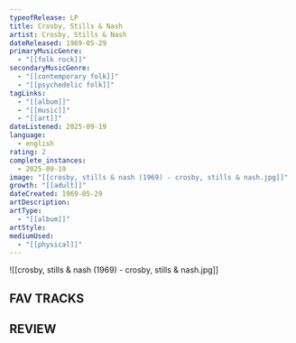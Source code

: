 ```yaml
---
typeofRelease: LP
title: Crosby, Stills & Nash
artist: Crosby, Stills & Nash
dateReleased: 1969-05-29
primaryMusicGenre:
  - "[[folk rock]]"
secondaryMusicGenre:
  - "[[contemporary folk]]"
  - "[[psychedelic folk]]"
tagLinks:
  - "[[album]]"
  - "[[music]]"
  - "[[art]]"
dateListened: 2025-09-19
language:
  - english
rating: 2
complete_instances:
  - 2025-09-19
image: "[[crosby, stills & nash (1969) - crosby, stills & nash.jpg]]"
growth: "[[adult]]"
dateCreated: 1969-05-29
artDescription:
artType:
  - "[[album]]"
artStyle:
mediumUsed:
  - "[[physical]]"
---
```

![[crosby, stills & nash (1969) - crosby, stills & nash.jpg]]
## FAV TRACKS


## REVIEW

